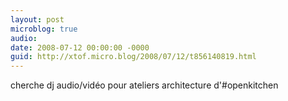 ```yaml
---
layout: post
microblog: true
audio: 
date: 2008-07-12 00:00:00 -0000
guid: http://xtof.micro.blog/2008/07/12/t856140819.html
---
```

cherche dj audio/vidéo pour ateliers architecture d'#openkitchen

